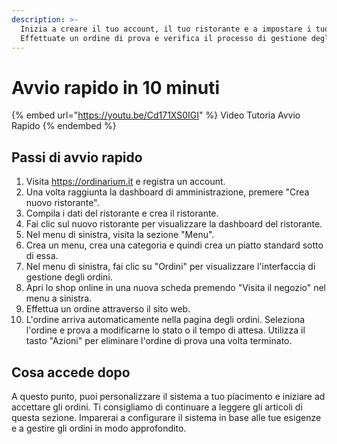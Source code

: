 ```yaml
---
description: >-
  Inizia a creare il tuo account, il tuo ristorante e a impostare i tuoi menu.
  Effettuate un ordine di prova e verifica il processo di gestione degli ordini.
---
```


# Avvio rapido in 10 minuti

{% embed url="https://youtu.be/Cd171XS0IGI" %}
Video Tutoria Avvio Rapido
{% endembed %}

## Passi di avvio rapido

1. Visita https://ordinarium.it e registra un account.
2. Una volta raggiunta la dashboard di amministrazione, premere "Crea nuovo ristorante".
3. Compila i dati del ristorante e crea il ristorante.
4. Fai clic sul nuovo ristorante per visualizzare la dashboard del ristorante.
5. Nel menu di sinistra, visita la sezione "Menu".
6. Crea un menu, crea una categoria e quindi crea un piatto standard sotto di essa.
7. Nel menu di sinistra, fai clic su "Ordini" per visualizzare l'interfaccia di gestione degli ordini.
8. Apri lo shop online in una nuova scheda premendo "Visita il negozio" nel menu a sinistra.
9. Effettua un ordine attraverso il sito web.
10. L'ordine arriva automaticamente nella pagina degli ordini. Seleziona l'ordine e prova a modificarne lo stato o il tempo di attesa. Utilizza il tasto "Azioni" per eliminare l'ordine di prova una volta terminato.

## Cosa accede dopo

A questo punto, puoi personalizzare il sistema a tuo piacimento e iniziare ad accettare gli ordini. Ti consigliamo di continuare a leggere gli articoli di questa sezione. Imparerai a configurare il sistema in base alle tue esigenze e a gestire gli ordini in modo approfondito.
